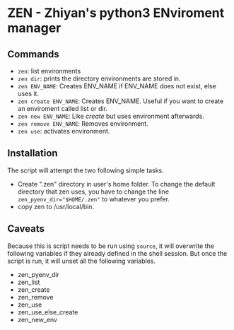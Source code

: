 # **ZEN** - Zhiyan's python3 ENviroment manager

## Commands
* `zen`: list environments
* `zen dir`: prints the directory environments are stored in.
* `zen ENV_NAME`: Creates ENV_NAME if ENV_NAME does not exist, else uses it.
* `zen create ENV_NAME`: Creates ENV_NAME. Useful if you want to create an
  enviroment called list or dir.
* `zen new ENV_NAME`: Like *create* but uses environment afterwards.
* `zen remove ENV_NAME`: Removes environment.
* `zen use`: activates environment.

## Installation
The script will attempt the two following simple tasks.
* Create ".zen" directory in user's home folder. To change the default
  directory that zen uses, you have to change the line
  `zen_pyenv_dir="$HOME/.zen"` to whatever you prefer.
* copy zen to /usr/local/bin.

## Caveats

Because this is script needs to be run using `source`, it will overwrite the
following variables if they already defined in the shell session. But once the
script is run, it will unset all the following variables.

* zen_pyenv_dir
* zen_list
* zen_create
* zen_remove
* zen_use
* zen_use_else_create
* zen_new_env
